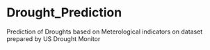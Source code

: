 # Drought_Prediction
Prediction of Droughts based on Meterological indicators on dataset prepared by US Drought Monitor
